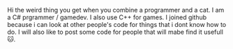 Hi the weird thing you get when you combine a programmer and a cat.
I am a C# prgrammer / gamedev.
I also use C++ for games.
I joined github because i can look at other people's code for things that i dont know how to do.
I will also like to post some code for people that will mabe find it usefull🐱.
